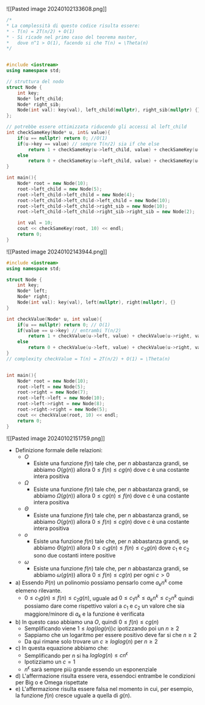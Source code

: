 ![[Pasted image 20240102133608.png]]
```cpp
/*
* La complessità di questo codice risulta essere:
* - T(n) = 2T(n/2) + O(1)
* - Si ricade nel primo caso del teorema master,
*   dove n^1 > O(1), facendo si che T(n) = \Theta(n)
*/


#include <iostream>
using namespace std;

// struttura del nodo
struct Node {
	int key;
	Node* left_child;
	Node* right_sib;
	Node(int val): key(val), left_child(nullptr), right_sib(nullptr) {}
};

// potrebbe essere ottimizzata riducendo gli accessi al left_child
int checkSameKey(Node* u, int& value){
	if(u == nullptr) return 0; //O(1)
	if(u->key == value) // sempre T(n/2) sia if che else
		return 1 + checkSameKey(u->left_child, value) + checkSameKey(u->right_sib, value); 
	else 
		return 0 + checkSameKey(u->left_child, value) + checkSameKey(u->right_sib, value); 
}

int main(){
	Node* root = new Node(10);
	root->left_child = new Node(5);
	root->left_child->left_child = new Node(4);
	root->left_child->left_child->left_child = new Node(10);
	root->left_child->left_child->right_sib = new Node(10);
	root->left_child->left_child->right_sib->right_sib = new Node(2);

	int val = 10;
	cout << checkSameKey(root, 10) << endl;
	return 0;
}
```


![[Pasted image 20240102143944.png]]


```cpp
#include <iostream>
using namespace std;

struct Node {
	int key;
	Node* left;
	Node* right;
	Node(int val): key(val), left(nullptr), right(nullptr), {}
}

int checkValue(Node* u, int value){
	if(u == nullptr) return 0; // O(1)
	if(value == u->key) // entrambi T(n/2)
		return 1 + checkValue(u->left, value) + checkValue(u->right, value);
	else
		return 0 + checkValue(u->left, value) + checkValue(u->right, value);
}
// complexity checkValue = T(n) = 2T(n/2) + O(1) = \Theta(n)


int main(){
	Node* root = new Node(10);
	root->left = new Node(5);
	root->right = new Node(7);
	root->left->left = new Node(10);
	root->left->right = new Node(8);
	root->right->right = new Node(5);
	cout << checkValue(root, 10) << endl; 
	return 0;
}
```


![[Pasted image 20240102151759.png]]
- Definizione formale delle relazioni:
	- $O$
		- Esiste una funzione $f(n)$ tale che, per $n$ abbastanza grandi, se abbiamo $O(g(n))$ allora $0 \leq f(n) \leq cg(n)$ dove c è una costante intera positiva
	- $\Omega$
		-  Esiste una funzione $f(n)$ tale che, per $n$ abbastanza grandi, se abbiamo $\Omega(g(n))$ allora $0 \leq cg(n) \leq f(n)$ dove c è una costante intera positiva
	- $\Theta$
		-  Esiste una funzione $f(n)$ tale che, per $n$ abbastanza grandi, se abbiamo $O(g(n))$ allora $0 \leq f(n) \leq cg(n)$ dove c è una costante intera positiva
	- $o$
		-  Esiste una funzione $f(n)$ tale che, per $n$ abbastanza grandi, se abbiamo $\Theta(g(n))$ allora $0 \leq c_1g(n) \leq f(n) \leq c_2g(n)$ dove $c_1$ e $c_2$ sono due costanti intere positive
	- $\omega$ 
		-  Esiste una funzione $f(n)$ tale che, per $n$ abbastanza grandi, se abbiamo $\omega(g(n))$ allora $0 \leq f(n) \leq cg(n)$ per ogni $c > 0$ 
- a) Essendo $P(n)$ un polinomio possiamo pensarlo come $a_kn^k$ come elemeno rilevante.
	- $0 \leq c_1g(n) \leq f(n) \leq c_2g(n)$, uguale ad $0 \leq c_1n^k \leq a_kn^k \leq c_2n^k$ quindi possiamo dare come rispettivo valori a $c_1$  e $c_2$ un valore che sia maggiore/minore di $a_k$ e la funzione è verificata
- b) In questo caso abbiamo una $O$, quindi $0 \leq f(n) \leq cg(n)$
	- Semplificando viene $1 \leq log(log(n))c$ ipotizzando poi un $n \geq 2$ 
	- Sappiamo che un logaritmo per essere positivo deve far si che $n \geq 2$ 
	- Da qui rimane solo trovare un $c \geq loglog(n)$ per $n \geq 2$ 
- c) In questa equazione abbiamo che:
	- Semplificando per $n$ si ha $loglog(n) \leq cn^\epsilon$ 
	- Ipotizziamo un $c=1$ 
	- $n^\epsilon$ sarà sempre più grande essendo un esponenziale
- d) L'affermazione risulta essere vera, essendoci entrambe le condizioni per Big o e Omega rispettate
- e) L'affermazione risulta essere falsa nel momento in cui, per esempio, la funzione $f(n)$ cresce uguale a quella di $g(n)$. 

